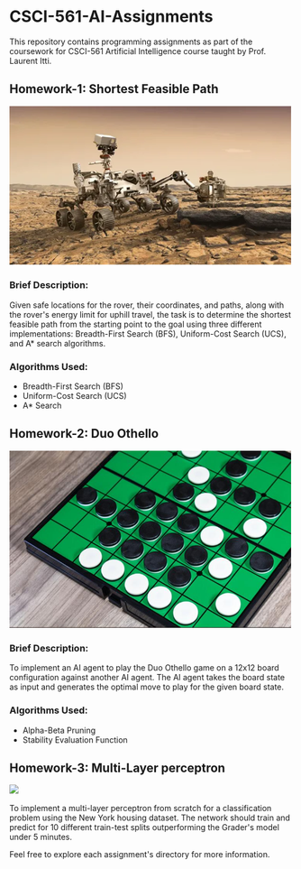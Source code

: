 # CSCI-561-AI-Assignments

This repository contains programming assignments as part of the coursework for CSCI-561 Artificial Intelligence course taught by Prof. Laurent Itti.

## Homework-1: Shortest Feasible Path

<img src="HW1/HW1.webp" width="500">

### Brief Description:
Given safe locations for the rover, their coordinates, and paths, along with the rover's energy limit for uphill travel, the task is to determine the shortest feasible path from the starting point to the goal using three different implementations: Breadth-First Search (BFS), Uniform-Cost Search (UCS), and A* search algorithms.

### Algorithms Used:
- Breadth-First Search (BFS)
- Uniform-Cost Search (UCS)
- A* Search

## Homework-2: Duo Othello

<img src="HW2/HW2.jpeg" width="500">

### Brief Description:
To implement an AI agent to play the Duo Othello game on a 12x12 board configuration against another AI agent. The AI agent takes the board state as input and generates the optimal move to play for the given board state.

### Algorithms Used:
- Alpha-Beta Pruning
- Stability Evaluation Function

## Homework-3: Multi-Layer perceptron

<img src="HW3/HW3.jpeg" width="500">

To implement a multi-layer perceptron from scratch for a classification problem using the New York housing dataset. The network should train and predict for 10 different train-test splits outperforming the Grader's model under 5 minutes.


Feel free to explore each assignment's directory for more information.

